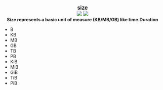 <p align="center">
  <b>
    <span style="font-size:larger;">size</span>
  </b>
  <br />
   <a href="https://travis-ci.org/detailyang/size"><img src="https://travis-ci.org/detailyang/size.svg?branch=master" /></a>
   <a href="https://ci.appveyor.com/project/detailyang/size"><img src="https://ci.appveyor.com/api/projects/status/v16pdk1yhoiffq45?svg=true
" /></a>
   <br />
   <b>Size represents a basic unit of measure (KB/MB/GB) like time.Duration</b>
   <ul>
      <li>B</li>
      <li>KB</li>
      <li>MB</li>
      <li>GB</li>
      <li>TB</li>
      <li>PB</li>
      <li>KiB</li>
      <li>MiB</li>
      <li>GiB</li>
      <li>TiB</li>
      <li>PiB</li>
   </ul>
</p>
